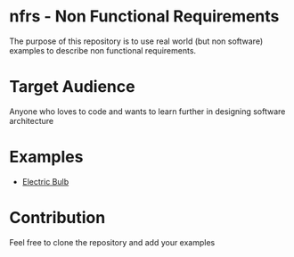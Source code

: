 # nfrs - Non Functional Requirements

The purpose of this repository is to use real world (but non software) examples to describe non functional requirements.

# Target Audience 

Anyone who loves to code and wants to learn further in designing software architecture

# Examples

- [Electric Bulb](electric-bulb/ReadMe.md)

# Contribution

Feel free to clone the repository and add your examples
